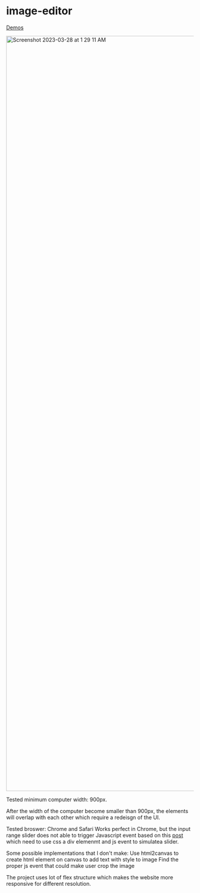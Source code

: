 # image-editor
[Demos](https://codepen.io/caloverys/full/gOeyxMm)

<img width="2027" alt="Screenshot 2023-03-28 at 1 29 11 AM" src="https://user-images.githubusercontent.com/79812606/228137176-0d144671-b561-4b1f-97c9-53bff25290e1.png">


Tested minimum computer width: 900px. 

After the width of the computer become smaller than 900px, the elements will overlap with each other which require a redeisgn of the UI. 

Tested broswer: Chrome and Safari
Works perfect in Chrome, but the input range slider does not able to trigger Javascript event based on this [post](https://stackoverflow.com/questions/33343854/input-range-slider-not-working-on-ios-safari-when-clicking-on-track) which need to use css a div elemenmt and js event to simulatea slider. 

Some possible implementations that I don't make: 
Use html2canvas to create html element on canvas to add text with style to image
Find the proper js event that could make user crop the image

The project uses lot of flex structure which makes the website more responsive for different resolution.


